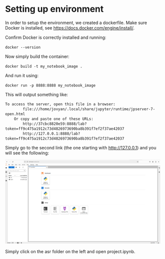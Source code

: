# Setting up environment
In order to setup the environment, we created a dockerfile. Make sure Docker is installed, see https://docs.docker.com/engine/install/.

Confirm Docker is correctly installed and running:

`docker --version`

Now simply build the container:

`docker build -t my_notebook_image .`

And run it using:

`docker run -p 8888:8888 my_notebook_image`

This will output something like:

```
To access the server, open this file in a browser:
        file:///home/jovyan/.local/share/jupyter/runtime/jpserver-7-open.html
    Or copy and paste one of these URLs:
        http://37cbc8820e59:8888/lab?token=ff9c475a1912c73d4826973690ba8b391f7ef2f37ae42037
        http://127.0.0.1:8888/lab?token=ff9c475a1912c73d4826973690ba8b391f7ef2f37ae42037
```

Simply go to the second link (the one starting with http://127.0.0.1) and you will see the following:

![alt text](image-1.png)

Simply click on the asr folder on the left and open project.ipynb.